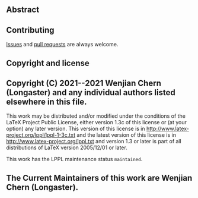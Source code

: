 Abstract
----

Contributing
----
[Issues](https://github.com/Sophanatprime/physicx/issues) and
[pull requests](https://github.com/Sophanatprime/physicx/pulls)
are always welcome.

Copyright and license
----
Copyright (C) 2021--2021
Wenjian Chern (Longaster) and any individual authors listed elsewhere in this file.
--------------------------------------------------------------------------

This work may be distributed and/or modified under the
conditions of the LaTeX Project Public License, either
version 1.3c of this license or (at your option) any later
version. This version of this license is in
   http://www.latex-project.org/lppl/lppl-1-3c.txt
and the latest version of this license is in
   http://www.latex-project.org/lppl.txt
and version 1.3 or later is part of all distributions of
LaTeX version 2005/12/01 or later.

This work has the LPPL maintenance status `maintained`.

The Current Maintainers of this work are Wenjian Chern (Longaster).
--------------------------------------------------------------------------
